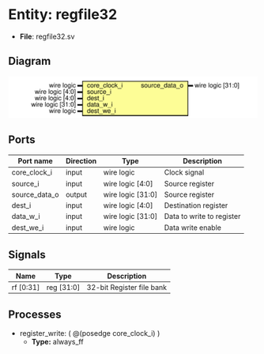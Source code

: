 
# Entity: regfile32 
- **File**: regfile32.sv

## Diagram
![Diagram](regfile32.svg "Diagram")
## Ports

| Port name     | Direction | Type              | Description               |
| ------------- | --------- | ----------------- | ------------------------- |
| core_clock_i  | input     | wire logic        | Clock signal              |
| source_i      | input     | wire logic [4:0]  | Source register           |
| source_data_o | output    | wire logic [31:0] | Source register           |
| dest_i        | input     | wire logic [4:0]  | Destination register      |
| data_w_i      | input     | wire logic [31:0] | Data to write to register |
| dest_we_i     | input     | wire logic        | Data write enable         |

## Signals

| Name      | Type       | Description               |
| --------- | ---------- | ------------------------- |
| rf [0:31] | reg [31:0] | 32-bit Register file bank |

## Processes
- register_write: ( @(posedge core_clock_i) )
  - **Type:** always_ff
